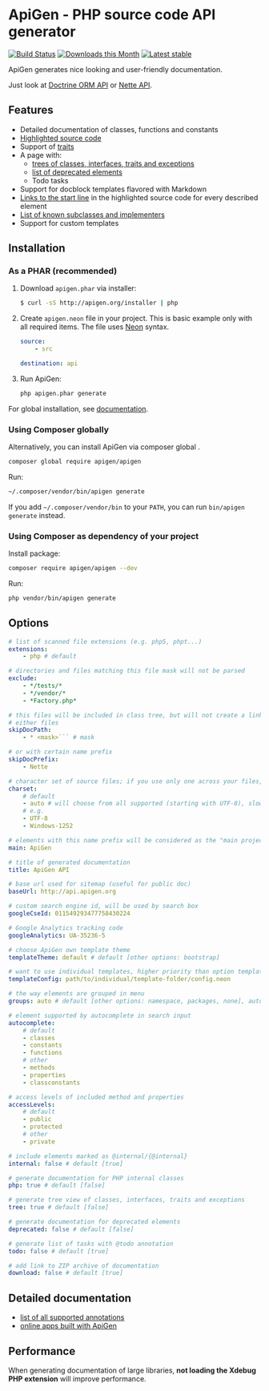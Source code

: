 # ApiGen - PHP source code API generator

[![Build Status](https://travis-ci.org/apigen/apigen.svg?branch=master)](https://travis-ci.org/apigen/apigen)
[![Downloads this Month](https://img.shields.io/packagist/dm/apigen/apigen.svg)](https://packagist.org/packages/apigen/apigen)
[![Latest stable](https://img.shields.io/packagist/v/apigen/apigen.svg)](https://packagist.org/packages/apigen/apigen)


ApiGen generates nice looking and user-friendly documentation. 

Just look at [Doctrine ORM API](http://www.doctrine-project.org/api/orm/2.4/) or [Nette API](http://api.nette.org/).


## Features 

- Detailed documentation of classes, functions and constants
- [Highlighted source code](http://api.nette.org/source-Application.UI.Form.php.html)
- Support of [traits](https://api.kdyby.org/class-Nextras.Application.UI.SecuredLinksControlTrait.html)
- A page with:
    - [trees of classes, interfaces, traits and exceptions](https://api.kdyby.org/tree.html)
	- [list of deprecated elements](http://api.nette.org/deprecated.html)
	- Todo tasks
- Support for docblock templates flavored with Markdown
- [Links to the start line](http://api.nette.org/2.2.3/Nette.Application.UI.Control.html#_redrawControl) in the highlighted source code for every described element
- [List of known subclasses and implementers](https://api.kdyby.org/class-Kdyby.Doctrine.EntityRepository.html)
- Support for custom templates


## Installation

### As a PHAR (recommended)

1. Download `apigen.phar` via installer:

	```sh
	$ curl -sS http://apigen.org/installer | php
	```

2. Create `apigen.neon` file in your project. This is basic example only with all required items. The file uses [Neon](http://ne-on.org) syntax.
 
	```yaml
	source:
	    - src
	
	destination: api
	```

3. Run ApiGen: 

	```sh
	php apigen.phar generate
	```

For global installation, see [documentation](doc/installation.md).


### Using Composer globally

Alternatively, you can install ApiGen via composer global .
   
```sh
composer global require apigen/apigen 
```

Run:

```sh
~/.composer/vendor/bin/apigen generate
```

If you add `~/.composer/vendor/bin` to your `PATH`, you can run `bin/apigen generate` instead.


### Using Composer as dependency of your project

Install package:

```sh
composer require apigen/apigen --dev 
```

Run: 

```sh
php vendor/bin/apigen generate
```


## Options 

```yaml
# list of scanned file extensions (e.g. php5, phpt...)
extensions:
	- php # default

# directories and files matching this file mask will not be parsed
exclude:
	- */tests/*
	- */vendor/*
	- *Factory.php*

# this files will be included in class tree, but will not create a link to their documentation
# either files
skipDocPath:
    - * <mask>``` # mask

# or with certain name prefix
skipDocPrefix:
    - Nette

# character set of source files; if you use only one across your files, we recommend you name it
charset:
	# default
    - auto # will choose from all supported (starting with UTF-8), slow and not 100% reliable
    # e.g.
    - UTF-8
    - Windows-1252

# elements with this name prefix will be considered as the "main project" (the rest will be considered as libraries)
main: ApiGen

# title of generated documentation
title: ApiGen API

# base url used for sitemap (useful for public doc)
baseUrl: http://api.apigen.org

# custom search engine id, will be used by search box
googleCseId: 011549293477758430224

# Google Analytics tracking code
googleAnalytics: UA-35236-5

# choose ApiGen own template theme
templateTheme: default # default [other options: bootstrap]

# want to use individual templates, higher priority than option templateTheme
templateConfig: path/to/individual/template-folder/config.neon

# the way elements are grouped in menu
groups: auto # default [other options: namespace, packages, none], auto will detect namespace first, than packages

# element supported by autocomplete in search input
autocomplete:
	# default
	- classes
	- constants
	- functions
	# other
	- methods
	- properties
	- classconstants

# access levels of included method and properties
accessLevels:
	# default
	- public
	- protected
	# other
	- private

# include elements marked as @internal/{@internal}
internal: false # default [true]

# generate documentation for PHP internal classes
php: true # default [false]

# generate tree view of classes, interfaces, traits and exceptions
tree: true # default [false]

# generate documentation for deprecated elements
deprecated: false # default [false]

# generate list of tasks with @todo annotation
todo: false # default [true]

# add link to ZIP archive of documentation
download: false # default [true]
```


## Detailed documentation

- [list of all supported annotations](doc/supported-annotations.md)
- [online apps built with ApiGen](doc/built-with-apigen.md)


## Performance

When generating documentation of large libraries, **not loading the Xdebug PHP extension**  will improve performance.
